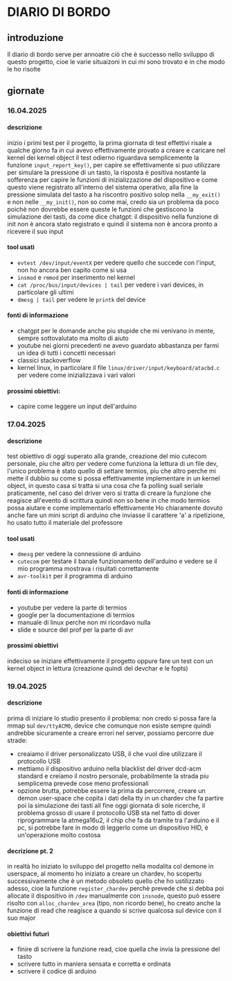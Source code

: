 # DIARIO DI BORDO
## introduzione 
Il diario di bordo serve per annoatre ciò che è successo nello sviluppo di questo progetto, cioe le varie situaizoni in cui mi sono trovato e in che modo le ho risolte

## giornate 

### 16.04.2025

#### descrizione
inizio i primi test per il progetto, la prima giornata di test effettivi risale a qualche giorno fa in cui avevo effettivamente provato a creare e caricare nel kernel dei kernel object
il test odierno riguardava semplicemente la funzione `input_report_key()`, per capire se effettivamente si puo utilizzare per simulare la pressione di un tasto, la risposta è positiva 
nostante la sofferenza per capire le funzioni di inizializzazione del dispositivo e come questo viene registrato all'interno del sistema operativo,
alla fine la pressione simulata del tasto a ha riscontro positivo solop nella `__my_exit()` e non nelle `__my_init()`, non so come mai, credo sia un problema da poco poichè non dovrebbe 
essere queste le funzioni che gestiscono la simulazione dei tasti, da come dice chatgpt: il dispositivo nella funzione di init non è ancora stato registrato e quindi il sistema non è ancora pronto a ricevere il suo input

#### tool usati
- `evtest /dev/input/eventX` per vedere quello che succede con l'input, non ho ancora ben capito come si usa
- `insmod` e `rmmod` per inserimento nel kernel
- `cat /proc/bus/input/devices | tail` per vedere i vari devices, in particolare gli ultimi
- `dmesg | tail` per vedere le `printk` del device

#### fonti di informazione
- chatgpt per le domande anche piu stupide che mi venivano in mente, sempre sottovalutato ma molto di aiuto
- youtube nei giorni precedenti ne avevo guardato abbastanza per farmi un idea di tutti i concetti necessari
- classici stackoverflow
- kernel linux, in particolare il file `linux/driver/input/keyboard/atacbd.c` per vedere come inizializzava i vari valori

#### prossimi obiettivi:
- capire come leggere un input dell'arduino

### 17.04.2025

#### descrizione
test obiettivo di oggi superato alla grande, creazione del mio cutecom personale, piu che altro per vedere come funziona la lettura di un file dev, l'unico problema è stato quello
di settare termios, piu che altro perche mi mette il dubbio su come si possa effettivamente implementare in un kernel object, in questo casa si tratta si una cosa che fa polling
suall seriale praticamente, nel caso del driver vero si tratta di creare la funzione che reagisce all'evento di scrittura quindi non so bene in che modo termios possa aiutare e come
implementarlo effettivamente
Ho chiaramente dovuto anche fare un mini script di arduino che inviasse il carattere 'a' a ripetizione, ho usato tutto il materiale del professore

#### tool usati 
- `dmesg` per vedere la connessione di arduino
- `cutecom` per testare il banale funzionamento dell'arduino e vedere se il mio programma mostrava i risultati correttamente
- `avr-toolkit` per il programma di arduino 

#### fonti di informazione
- youtube per vedere la parte di termios
- google per la documentazione di termios
- manuale di linux perche non mi ricordavo nulla 
- slide e source del prof per la parte di avr

#### prossimi obiettivi
indeciso se iniziare effettivamente il progetto oppure fare un test con un kernel object in lettura (creazione quindi del devchar e le fopts) 

### 19.04.2025

#### descrizione 
prima di iniziare lo studio presento il problema: non credo si possa fare la mmap sul `dev/ttyACM0`, device che comunque non esiste sempre quindi andrebbe sicuramente a creare errori nel server, possiamo percorre due strade: 
- creaiamo il driver personalizzato USB, il che vuol dire utilizzare il protocollo USB
- mettiamo il dispositivo arduino nella blacklist del driver dcd-acm standard e creiamo il nostro personale, probabilmente la strada piu semplicema prevede cose meno professionali
- opzione brutta, potrebbe essere la prima da percorrere, creare un demon user-space che copita i dati della tty in un chardev che fa partire poi la simulazione dei tasti
all fine oggi giornata di sole ricerche, il problema grosso di usare il protocollo USB sta nel fatto di dover riprogrammare la atmega16u2, il chip che fa da tramite tra l'arduino e il pc,
si potrebbe fare in modo di leggerlo come un dispositivo HID, è un'operazione molto costosa

#### decrizione pt. 2
in realtà ho iniziato lo sviluppo del progetto nella modalita col demone in userspace, al momento ho iniziato a creare un chardev, ho scopertu successivamente che è un metodo obsoleto
quello che ho ustilizzato adesso, cioe la funzione `register_chardev` perchè prevede che si debba poi allocate il dispositivo in `/dev` manualmente con `insnode`, 
questo può essere risolto con `alloc_chardev_area` (tipo, non ricordo bene), ho creato anche la funzione di read che reagisce a quando si scrive qualcosa sul device con il suo major

#### obiettivi futuri
- finire di scrivere la funzione read, cioe quella che invia la pressione del tasto
- scrivere tutto in maniera sensata e corretta e ordinata
- scrivere il codice di arduino

